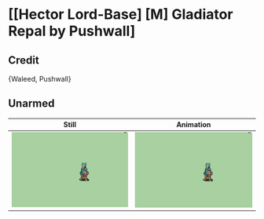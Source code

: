 # [\[Hector Lord-Base\] \[M\] Gladiator Repal by Pushwall]

## Credit

{Waleed, Pushwall}
	
## Unarmed

| Still | Animation |
| :---: | :-------: |
| ![Unarmed still](./Unarmed_000.png) | ![Unarmed animation](./Unarmed.gif) |
